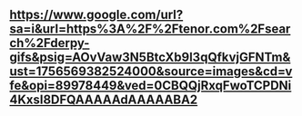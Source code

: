 ## https://www.google.com/url?sa=i&url=https%3A%2F%2Ftenor.com%2Fsearch%2Fderpy-gifs&psig=AOvVaw3N5BtcXb9l3qQfkvjGFNTm&ust=1756569382524000&source=images&cd=vfe&opi=89978449&ved=0CBQQjRxqFwoTCPDNi4KxsI8DFQAAAAAdAAAAABA2

<!--
**IdLikeABeer/IdLikeABeer** is a ✨ _special_ ✨ repository because its `README.md` (this file) appears on your GitHub profile.

Here are some ideas to get you started:

- 🔭 I’m currently working on ...
- 🌱 I’m currently learning ...
- 👯 I’m looking to collaborate on ...
- 🤔 I’m looking for help with ...
- 💬 Ask me about ...
- 📫 How to reach me: ...
- 😄 Pronouns: ...
- ⚡ Fun fact: ...
-->
